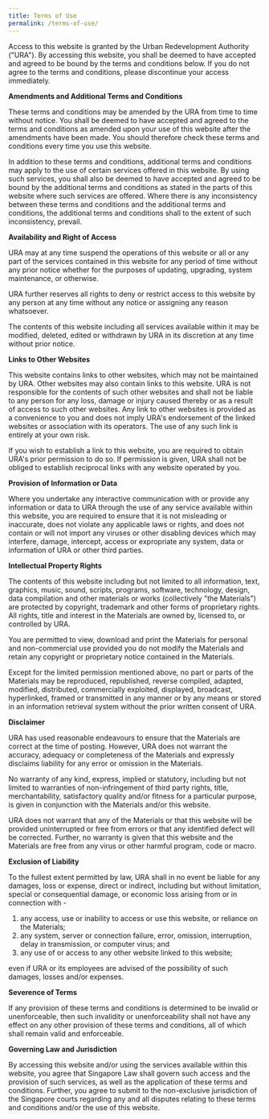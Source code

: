 ```yaml
---
title: Terms of Use
permalink: /terms-of-use/
---
```


Access to this website is granted by the Urban Redevelopment Authority ("URA"). By accessing this website, you shall be deemed to have accepted and agreed to be bound by the terms and conditions below. If you do not agree to the terms and conditions, please discontinue your access immediately.

**Amendments and Additional Terms and Conditions**

These terms and conditions may be amended by the URA from time to time without notice. You shall be deemed to have accepted and agreed to the terms and conditions as amended upon your use of this website after the amendments have been made. You should therefore check these terms and conditions every time you use this website.

In addition to these terms and conditions, additional terms and conditions may apply to the use of certain services offered in this website. By using such services, you shall also be deemed to have accepted and agreed to be bound by the additional terms and conditions as stated in the parts of this website where such services are offered. Where there is any inconsistency between these terms and conditions and the additional terms and conditions, the additional terms and conditions shall to the extent of such inconsistency, prevail.

**Availability and Right of Access**

URA may at any time suspend the operations of this website or all or any part of the services contained in this website for any period of time without any prior notice whether for the purposes of updating, upgrading, system maintenance, or otherwise.

URA further reserves all rights to deny or restrict access to this website by any person at any time without any notice or assigning any reason whatsoever.

The contents of this website including all services available within it may be modified, deleted, edited or withdrawn by URA in its discretion at any time without prior notice.

**Links to Other Websites**

This website contains links to other websites, which may not be maintained by URA. Other websites may also contain links to this website. URA is not responsible for the contents of such other websites and shall not be liable to any person for any loss, damage or injury caused thereby or as a result of access to such other websites. Any link to other websites is provided as a convenience to you and does not imply URA's endorsement of the linked websites or association with its operators. The use of any such link is entirely at your own risk.

If you wish to establish a link to this website, you are required to obtain URA's prior permission to do so. If permission is given, URA shall not be obliged to establish reciprocal links with any website operated by you.

**Provision of Information or Data** 

Where you undertake any interactive communication with or provide any information or data to URA through the use of any service available within this website, you are required to ensure that it is not misleading or inaccurate, does not violate any applicable laws or rights, and does not contain or will not import any viruses or other disabling devices which may interfere, damage, intercept, access or expropriate any system, data or information of URA or other third parties.

**Intellectual Property Rights** 

The contents of this website including but not limited to all information, text, graphics, music, sound, scripts, programs, software, technology, design, data compilation and other materials or works (collectively "the Materials") are protected by copyright, trademark and other forms of proprietary rights. All rights, title and interest in the Materials are owned by, licensed to, or controlled by URA.

You are permitted to view, download and print the Materials for personal and non-commercial use provided you do not modify the Materials and retain any copyright or proprietary notice contained in the Materials.

Except for the limited permission mentioned above, no part or parts of the Materials may be reproduced, republished, reverse compiled, adapted, modified, distributed, commercially exploited, displayed, broadcast, hyperlinked, framed or transmitted in any manner or by any means or stored in an information retrieval system without the prior written consent of URA.

**Disclaimer** 

URA has used reasonable endeavours to ensure that the Materials are correct at the time of posting. However, URA does not warrant the accuracy, adequacy or completeness of the Materials and expressly disclaims liability for any error or omission in the Materials.

No warranty of any kind, express, implied or statutory, including but not limited to warranties of non-infringement of third party rights, title, merchantability, satisfactory quality and/or fitness for a particular purpose, is given in conjunction with the Materials and/or this website.

URA does not warrant that any of the Materials or that this website will be provided uninterrupted or free from errors or that any identified defect will be corrected. Further, no warranty is given that this website and the Materials are free from any virus or other harmful program, code or macro.

**Exclusion of Liability** 

To the fullest extent permitted by law, URA shall in no event be liable for any damages, loss or expense, direct or indirect, including but without limitation, special or consequential damage, or economic loss arising from or in connection with -

1. any access, use or inability to access or use this website, or reliance on the Materials;
2. any system, server or connection failure, error, omission, interruption, delay in transmission, or computer virus; and
3. any use of or access to any other website linked to this website; 

even if URA or its employees are advised of the possibility of such damages, losses and/or expenses.

**Severence of Terms** 

If any provision of these terms and conditions is determined to be invalid or unenforceable, then such invalidity or unenforceability shall not have any effect on any other provision of these terms and conditions, all of which shall remain valid and enforceable.

**Governing Law and Jurisdiction**

By accessing this website and/or using the services available within this website, you agree that Singapore Law shall govern such access and the provision of such services, as well as the application of these terms and conditions. Further, you agree to submit to the non-exclusive jurisdiction of the Singapore courts regarding any and all disputes relating to these terms and conditions and/or the use of this website.
